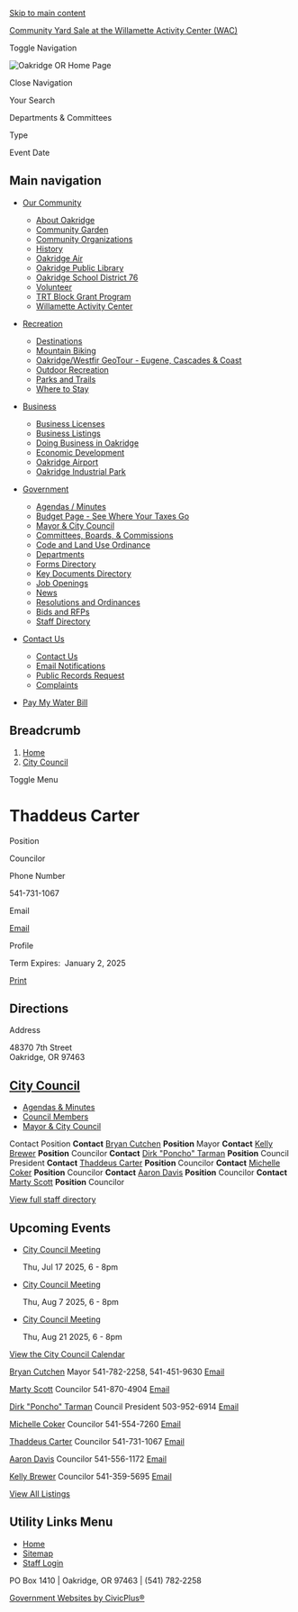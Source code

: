 [Skip to main content](https://www.ci.oakridge.or.us/citycouncil/directory-listing/thaddeus-carter/)

[Community Yard Sale at the Willamette Activity Center (WAC)](https://www.ci.oakridge.or.us/community/page/community-yard-sale-willamette-activity-center-wac-0)

Toggle Navigation

![Oakridge OR Home Page](https://www.ci.oakridge.or.us/themes/custom/oakridgeor/oakridgeor_theme/logo.png)

Close Navigation

Your Search

Departments &amp; Committees

Type

Event Date

## Main navigation

- [Our Community](https://www.ci.oakridge.or.us/community)
  
  - [About Oakridge](https://www.ci.oakridge.or.us/community/page/welcome-oakridge-oregon)
  - [Community Garden](https://www.ci.oakridge.or.us/community/page/oakridge-community-garden)
  - [Community Organizations](https://www.ci.oakridge.or.us/community/page/community-organizations)
  - [History](https://www.ci.oakridge.or.us/community/page/history)
  - [Oakridge Air](https://www.ci.oakridge.or.us/community/page/oakridge-air-0)
  - [Oakridge Public Library](https://www.ci.oakridge.or.us/library)
  - [Oakridge School District 76](https://www.ci.oakridge.or.us/community/page/oakridge-school-district-76)
  - [Volunteer](https://www.ci.oakridge.or.us/community/page/volunteer)
  - [TRT Block Grant Program](https://www.ci.oakridge.or.us/community/page/trt-block-grant-program)
  - [Willamette Activity Center](https://www.ci.oakridge.or.us/community/page/willamette-activity-center)
- [Recreation](https://www.ci.oakridge.or.us/recreation)
  
  - [Destinations](https://www.ci.oakridge.or.us/recreation/page/destinations)
  - [Mountain Biking](https://www.ci.oakridge.or.us/recreation/page/mountain-biking-oakridge-area)
  - [Oakridge/Westfir GeoTour - Eugene, Cascades &amp; Coast](https://www.ci.oakridge.or.us/recreation/page/oakridgewestfir-geotour-eugene-cascades-coast)
  - [Outdoor Recreation](https://www.ci.oakridge.or.us/recreation/page/outdoor-recreation)
  - [Parks and Trails](https://www.ci.oakridge.or.us/recreation/page/city-parks)
  - [Where to Stay](https://www.ci.oakridge.or.us/recreation/page/where-stay)
- [Business](https://www.ci.oakridge.or.us/business)
  
  - [Business Licenses](https://www.ci.oakridge.or.us/business/page/business-licenses)
  - [Business Listings](https://www.ci.oakridge.or.us/business/page/business-listings)
  - [Doing Business in Oakridge](https://www.ci.oakridge.or.us/business/page/doing-business-oakridge)
  - [Economic Development](https://www.ci.oakridge.or.us/ed)
  - [Oakridge Airport](https://www.ci.oakridge.or.us/ed/page/oakridge-airport)
  - [Oakridge Industrial Park](https://www.ci.oakridge.or.us/business/page/oakridge-industrial-park)
- [Government](https://www.ci.oakridge.or.us/community/page/government)
  
  - [Agendas / Minutes](https://www.ci.oakridge.or.us/meetings)
  - [Budget Page - See Where Your Taxes Go](https://www.ci.oakridge.or.us/bc-bc/page/budget-101-citys-current-budget-budget-calendar-general-info)
  - [Mayor &amp; City Council](https://www.ci.oakridge.or.us/citycouncil/page/mayor-city-council)
  - [Committees, Boards, &amp; Commissions](https://www.ci.oakridge.or.us/bc)
  - [Code and Land Use Ordinance](https://www.ci.oakridge.or.us/community/page/city-oakridge-code-and-land-use-ordinance)
  - [Departments](https://www.ci.oakridge.or.us/community/page/departments)
  - [Forms Directory](https://www.ci.oakridge.or.us/forms)
  - [Key Documents Directory](https://oakridgeor.civicpluswebopen.com/document-library?search=&category%5B246%5D=246 "(opens in a new window)")
  - [Job Openings](https://www.ci.oakridge.or.us/jobs)
  - [News](https://www.ci.oakridge.or.us/news)
  - [Resolutions and Ordinances](https://www.ci.oakridge.or.us/resolutions)
  - [Bids and RFPs](https://www.ci.oakridge.or.us/rfps)
  - [Staff Directory](https://www.ci.oakridge.or.us/directory)
- [Contact Us](https://www.ci.oakridge.or.us/contact-us)
  
  - [Contact Us](https://www.ci.oakridge.or.us/contact-us "Send a note to the city.")
  - [Email Notifications](https://www.ci.oakridge.or.us/portal)
  - [Public Records Request](https://cityofoakridgeor.nextrequest.com "Request City of Oakridge Public Records (opens in a new window)")
  - [Complaints](https://www.ci.oakridge.or.us/community/page/complaint-form "Register a complaint with the city.")
- [Pay My Water Bill](https://www.doxo.com/info/city-oakridge-or "(Pay my water bill online., opens in a new window)")

## Breadcrumb

1. [Home](https://www.ci.oakridge.or.us)
2. [City Council](https://www.ci.oakridge.or.us/citycouncil)

Toggle Menu

# Thaddeus Carter

Position

Councilor

Phone Number

541-731-1067

Email

[Email](https://www.ci.oakridge.or.us/email-contact/node/21775/field_email "Email Thaddeus  Carter (opens in a new window)")

Profile

Term Expires:  January 2, 2025

[Print](https://www.ci.oakridge.or.us/print/pdf/node/21775)

## Directions

Address

48370 7th Street  
Oakridge, OR 97463

## [City Council](https://www.ci.oakridge.or.us/citycouncil)

- [Agendas &amp; Minutes](https://oakridgeor.civicpluswebopen.com/meetings?field_smart_date_value_1=&field_smart_date_end_value=&combine=&department=All&boards-commissions=45846 "(opens in a new window)")
- [Council Members](https://www.ci.oakridge.or.us/citycouncil/page/city-council-member-directory)
- [Mayor &amp; City Council](https://www.ci.oakridge.or.us/citycouncil/page/mayor-city-council)

Contact Position **Contact** [Bryan Cutchen](https://www.ci.oakridge.or.us/citycouncil/directory-listing/bryan-cutchen) **Position** Mayor **Contact** [Kelly Brewer](https://www.ci.oakridge.or.us/citycouncil/directory-listing/kelly-brewer) **Position** Councilor **Contact** [Dirk "Poncho" Tarman](https://www.ci.oakridge.or.us/citycouncil/directory-listing/dirk-poncho-tarman) **Position** Council President **Contact** [Thaddeus Carter](https://www.ci.oakridge.or.us/citycouncil/directory-listing/thaddeus-carter) **Position** Councilor **Contact** [Michelle Coker](https://www.ci.oakridge.or.us/citycouncil/directory-listing/michelle-coker-0) **Position** Councilor **Contact** [Aaron Davis](https://www.ci.oakridge.or.us/citycouncil/directory-listing/aaron-davis) **Position** Councilor **Contact** [Marty Scott](https://www.ci.oakridge.or.us/citycouncil/directory-listing/marty-scott) **Position** Councilor

[View full staff directory](https://www.ci.oakridge.or.us/directory)

## Upcoming Events

- [City Council Meeting](https://www.ci.oakridge.or.us/citycouncil/meeting/city-council-meeting-391)
  
  Thu, Jul 17 2025, 6 - 8pm
- [City Council Meeting](https://www.ci.oakridge.or.us/citycouncil/meeting/city-council-meeting-392)
  
  Thu, Aug 7 2025, 6 - 8pm
- [City Council Meeting](https://www.ci.oakridge.or.us/citycouncil/meeting/city-council-meeting-393)
  
  Thu, Aug 21 2025, 6 - 8pm

[View the City Council Calendar](https://www.ci.oakridge.or.us/calendar?boards-commissions=45846)

[Bryan Cutchen](https://www.ci.oakridge.or.us/citycouncil/directory-listing/bryan-cutchen) Mayor 541-782-2258, 541-451-9630 [Email](https://www.ci.oakridge.or.us/email-contact/node/21769/field_email/sidebar_standard "Email Bryan Cutchen (opens in a new window)")

[Marty Scott](https://www.ci.oakridge.or.us/citycouncil/directory-listing/marty-scott) Councilor 541-870-4904 [Email](https://www.ci.oakridge.or.us/email-contact/node/21779/field_email/sidebar_standard "Email Marty Scott (opens in a new window)")

[Dirk "Poncho" Tarman](https://www.ci.oakridge.or.us/citycouncil/directory-listing/dirk-poncho-tarman) Council President 503-952-6914 [Email](https://www.ci.oakridge.or.us/email-contact/node/21772/field_email/sidebar_standard 'Email Dirk "Poncho" Tarman (opens in a new window)')

[Michelle Coker](https://www.ci.oakridge.or.us/citycouncil/directory-listing/michelle-coker-0) Councilor 541-554-7260 [Email](https://www.ci.oakridge.or.us/email-contact/node/21783/field_email/sidebar_standard "Email Michelle Coker (opens in a new window)")

[Thaddeus Carter](https://www.ci.oakridge.or.us/citycouncil/directory-listing/thaddeus-carter) Councilor 541-731-1067 [Email](https://www.ci.oakridge.or.us/email-contact/node/21775/field_email/sidebar_standard "Email Thaddeus  Carter (opens in a new window)")

[Aaron Davis](https://www.ci.oakridge.or.us/citycouncil/directory-listing/aaron-davis) Councilor 541-556-1172 [Email](https://www.ci.oakridge.or.us/email-contact/node/21777/field_email/sidebar_standard "Email Aaron  Davis (opens in a new window)")

[Kelly Brewer](https://www.ci.oakridge.or.us/citycouncil/directory-listing/kelly-brewer) Councilor 541-359-5695 [Email](https://www.ci.oakridge.or.us/email-contact/node/21773/field_email/sidebar_standard "Email Kelly Brewer (opens in a new window)")

[View All Listings](https://www.ci.oakridge.or.us/directory)

## Utility Links Menu

- [Home](https://www.ci.oakridge.or.us)
- [Sitemap](https://www.ci.oakridge.or.us/sitemap)
- [Staff Login](https://www.ci.oakridge.or.us/login?destination=%2Fcitycouncil%2Fdirectory-listing%2Fthaddeus-carter)

PO Box 1410 | Oakridge, OR 97463 | (541) 782‑2258

[Government Websites by CivicPlus®](https://www.civicplus.com "(opens in a new window)")